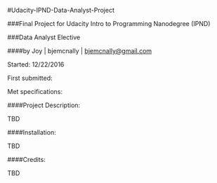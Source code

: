 #Udacity-IPND-Data-Analyst-Project

###Final Project for Udacity Intro to Programming Nanodegree (IPND)

###Data Analyst Elective

####by Joy | bjemcnally | bjemcnally@gmail.com

Started: 12/22/2016

First submitted:

Met specifications:

####Project Description:

TBD

####Installation:

TBD

####Credits:

TBD
